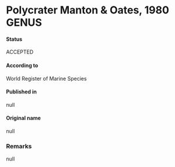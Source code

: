 Polycrater Manton & Oates, 1980 GENUS
=======

#### Status
ACCEPTED

#### According to
World Register of Marine Species

#### Published in
null

#### Original name
null

### Remarks
null